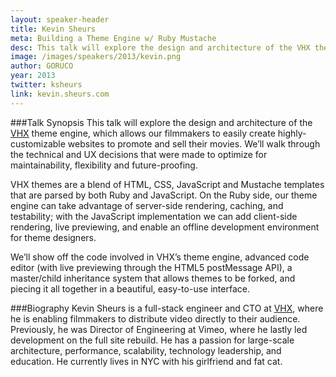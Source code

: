 ```yaml
---
layout: speaker-header
title: Kevin Sheurs
meta: Building a Theme Engine w/ Ruby Mustache
desc: This talk will explore the design and architecture of the VHX theme engine, which allows our filmmakers to easily create highly-customizable websites to promote and sell their movies.
image: /images/speakers/2013/kevin.png
author: GORUCO
year: 2013
twitter: ksheurs
link: kevin.sheurs.com
---
```


###Talk Synopsis
This talk will explore the design and architecture of the [VHX](http://vhx.tv) theme engine, which allows our filmmakers to easily create highly-customizable websites to promote and sell their movies. We’ll walk through the technical and UX decisions that were made to optimize for maintainability, flexibility and future-proofing.

VHX themes are a blend of HTML, CSS, JavaScript and Mustache templates that are parsed by both Ruby and JavaScript. On the Ruby side, our theme engine can take advantage of server-side rendering, caching, and testability; with the JavaScript implementation we can add client-side rendering, live previewing, and enable an offline development environment for theme designers.

We’ll show off the code involved in VHX’s theme engine, advanced code editor (with live previewing through the HTML5 postMessage API), a master/child inheritance system that allows themes to be forked, and piecing it all together in a beautiful, easy-to-use interface.

###Biography
Kevin Sheurs is a full-stack engineer and CTO at [VHX](http://vhx.tv), where he is enabling filmmakers to distribute video directly to their audience. Previously, he was Director of Engineering at Vimeo, where he lastly led development on the full site rebuild. He has a passion for large-scale architecture, performance, scalability, technology leadership, and education. He currently lives in NYC with his girlfriend and fat cat.
